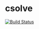 csolve
========
[![Build Status](https://drone.io/github.com/cpalone/csolve/status.png)](https://drone.io/github.com/cpalone/csolve/latest)
